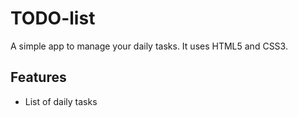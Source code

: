 # TODO-list
A simple app to manage your daily tasks.
It uses HTML5 and CSS3. 

## Features 
* List of daily tasks
